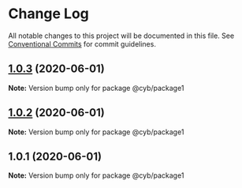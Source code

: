 # Change Log

All notable changes to this project will be documented in this file.
See [Conventional Commits](https://conventionalcommits.org) for commit guidelines.

## [1.0.3](https://github.com/ChenReuven/cyb-yarn-poc/compare/@cyb/package1@1.0.2...@cyb/package1@1.0.3) (2020-06-01)

**Note:** Version bump only for package @cyb/package1





## [1.0.2](https://github.com/ChenReuven/cyb-yarn-poc/compare/@cyb/package1@1.0.1...@cyb/package1@1.0.2) (2020-06-01)

**Note:** Version bump only for package @cyb/package1





## 1.0.1 (2020-06-01)

**Note:** Version bump only for package @cyb/package1
